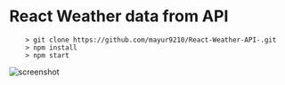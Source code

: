 # React Weather data from API


```
	> git clone https://github.com/mayur9210/React-Weather-API-.git
	> npm install
	> npm start
```


![screenshot](https://raw.githubusercontent.com/mayur9210/React-Weather-API/master/weather.png)
